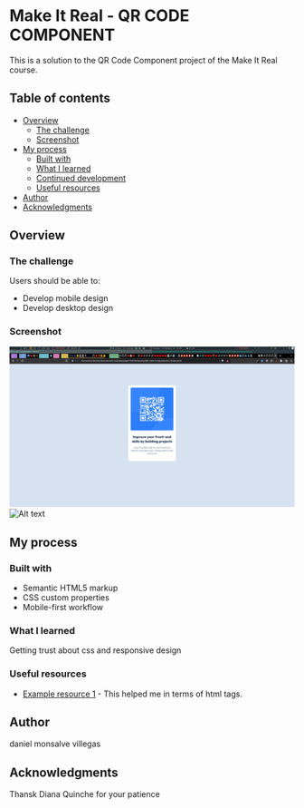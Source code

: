 # Make It Real - QR CODE COMPONENT

This is a solution to the QR Code Component project of the Make It Real course.

## Table of contents

- [Overview](#overview)
  - [The challenge](#the-challenge)
  - [Screenshot](#screenshot)
- [My process](#my-process)
  - [Built with](#built-with)
  - [What I learned](#what-i-learned)
  - [Continued development](#continued-development)
  - [Useful resources](#useful-resources)
- [Author](#author)
- [Acknowledgments](#acknowledgments)


## Overview

### The challenge

Users should be able to:

- Develop mobile design 
- Develop desktop design

### Screenshot

![Alt text](./screenshots/2022-10-16-134950_1920x1080_scrot.png)
![Alt text](../screenshots/2022-10-13-104526_1920x1080_scrot.png)


## My process

### Built with

- Semantic HTML5 markup
- CSS custom properties
- Mobile-first workflow

### What I learned

Getting trust about css and responsive design

### Useful resources

- [Example resource 1](https://developer.mozilla.org/es/) - This helped me in terms of html tags.

## Author

daniel monsalve villegas


## Acknowledgments

Thansk Diana Quinche for your patience
